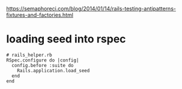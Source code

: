 https://semaphoreci.com/blog/2014/01/14/rails-testing-antipatterns-fixtures-and-factories.html


# loading seed into rspec




```
# rails_helper.rb
RSpec.configure do |config|
  config.before :suite do
    Rails.application.load_seed
  end
end
```